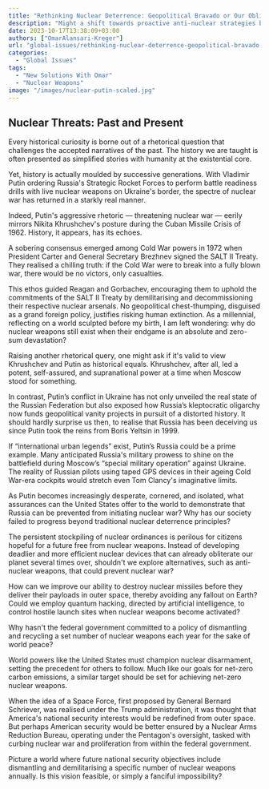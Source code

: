 ```yaml
---
title: "Rethinking Nuclear Deterrence: Geopolitical Bravado or Our Obligation Towards Peace?"
description: "Might a shift towards proactive anti-nuclear strategies become the key to future global security, given Putin's revival of Cold War threats?"
date: 2023-10-17T13:38:09+03:00
authors: ["OmarAlansari-Kreger"]
url: "global-issues/rethinking-nuclear-deterrence-geopolitical-bravado-or-our-obligation-towards-peace"
categories: 
  - "Global Issues"
tags: 
  - "New Solutions With Omar"
  - "Nuclear Weapons"
image: "/images/nuclear-putin-scaled.jpg"
---
```

## Nuclear Threats: Past and Present

Every historical curiosity is borne out of a rhetorical question that challenges the accepted narratives of the past. The history we are taught is often presented as simplified stories with humanity at the existential core. 

Yet, history is actually moulded by successive generations. With Vladimir Putin ordering Russia's Strategic Rocket Forces to perform battle readiness drills with live nuclear weapons on Ukraine's border, the spectre of nuclear war has returned in a starkly real manner.

Indeed, Putin's aggressive rhetoric — threatening nuclear war — eerily mirrors Nikita Khrushchev's posture during the Cuban Missile Crisis of 1962. History, it appears, has its echoes.

A sobering consensus emerged among Cold War powers in 1972 when President Carter and General Secretary Brezhnev signed the SALT II Treaty. They realised a chilling truth: if the Cold War were to break into a fully blown war, there would be no victors, only casualties.

This ethos guided Reagan and Gorbachev, encouraging them to uphold the commitments of the SALT II Treaty by demilitarising and decommissioning their respective nuclear arsenals. No geopolitical chest-thumping, disguised as a grand foreign policy, justifies risking human extinction. As a millennial, reflecting on a world sculpted before my birth, I am left wondering: why do nuclear weapons still exist when their endgame is an absolute and zero-sum devastation?

Raising another rhetorical query, one might ask if it's valid to view Khrushchev and Putin as historical equals. Khrushchev, after all, led a potent, self-assured, and supranational power at a time when Moscow stood for something.

In contrast, Putin’s conflict in Ukraine has not only unveiled the real state of the Russian Federation but also exposed how Russia’s kleptocratic oligarchy now funds geopolitical vanity projects in pursuit of a distorted history. It should hardly surprise us then, to realise that Russia has been deceiving us since Putin took the reins from Boris Yeltsin in 1999.

If “international urban legends” exist, Putin’s Russia could be a prime example. Many anticipated Russia's military prowess to shine on the battlefield during Moscow’s “special military operation” against Ukraine. The reality of Russian pilots using taped GPS devices in their ageing Cold War-era cockpits would stretch even Tom Clancy's imaginative limits.

As Putin becomes increasingly desperate, cornered, and isolated, what assurances can the United States offer to the world to demonstrate that Russia can be prevented from initiating nuclear war? Why has our society failed to progress beyond traditional nuclear deterrence principles?

The persistent stockpiling of nuclear ordinances is perilous for citizens hopeful for a future free from nuclear weapons. Instead of developing deadlier and more efficient nuclear devices that can already obliterate our planet several times over, shouldn't we explore alternatives, such as anti-nuclear weapons, that could prevent nuclear war?

How can we improve our ability to destroy nuclear missiles before they deliver their payloads in outer space, thereby avoiding any fallout on Earth? Could we employ quantum hacking, directed by artificial intelligence, to control hostile launch sites when nuclear weapons become activated?

Why hasn't the federal government committed to a policy of dismantling and recycling a set number of nuclear weapons each year for the sake of world peace?

World powers like the United States must champion nuclear disarmament, setting the precedent for others to follow. Much like our goals for net-zero carbon emissions, a similar target should be set for achieving net-zero nuclear weapons.

When the idea of a Space Force, first proposed by General Bernard Schriever, was realised under the Trump administration, it was thought that America's national security interests would be redefined from outer space. But perhaps American security would be better ensured by a Nuclear Arms Reduction Bureau, operating under the Pentagon's oversight, tasked with curbing nuclear war and proliferation from within the federal government.

Picture a world where future national security objectives include dismantling and demilitarising a specific number of nuclear weapons annually. Is this vision feasible, or simply a fanciful impossibility?
